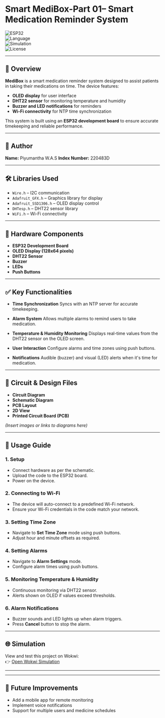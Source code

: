 # Smart MediBox-Part 01– Smart Medication Reminder System

![ESP32](https://img.shields.io/badge/Platform-ESP32-blue)  
![Language](https://img.shields.io/badge/Language-Arduino-green)  
![Simulation](https://img.shields.io/badge/Simulation-Wokwi-orange)  
![License](https://img.shields.io/badge/License-MIT-brightgreen)

---

## 📌 Overview

**MediBox** is a smart medication reminder system designed to assist patients in taking their medications on time. The device features:

* **OLED display** for user interface
* **DHT22 sensor** for monitoring temperature and humidity
* **Buzzer and LED notifications** for reminders
* **Wi-Fi connectivity** for NTP time synchronization

This system is built using an **ESP32 development board** to ensure accurate timekeeping and reliable performance.

---

## 👤 Author

**Name:** Piyumantha W.A.S
**Index Number:** 220483D

---

## 🛠️ Libraries Used

* `Wire.h` – I2C communication
* `Adafruit_GFX.h` – Graphics library for display
* `Adafruit_SSD1306.h` – OLED display control
* `DHTesp.h` – DHT22 sensor library
* `WiFi.h` – Wi-Fi connectivity

---

## 🔧 Hardware Components

* **ESP32 Development Board**
* **OLED Display (128x64 pixels)**
* **DHT22 Sensor**
* **Buzzer**
* **LEDs**
* **Push Buttons**

---

## ✅ Key Functionalities

* **Time Synchronization**
  Syncs with an NTP server for accurate timekeeping.

* **Alarm System**
  Allows multiple alarms to remind users to take medication.

* **Temperature & Humidity Monitoring**
  Displays real-time values from the DHT22 sensor on the OLED screen.

* **User Interaction**
  Configure alarms and time zones using push buttons.

* **Notifications**
  Audible (buzzer) and visual (LED) alerts when it's time for medication.

---

## 📐 Circuit & Design Files

* **Circuit Diagram**
* **Schematic Diagram**
* **PCB Layout**
* **2D View**
* **Printed Circuit Board (PCB)**

*(Insert images or links to diagrams here)*

---

## 🚀 Usage Guide

### 1. Setup

* Connect hardware as per the schematic.
* Upload the code to the ESP32 board.
* Power on the device.

### 2. Connecting to Wi-Fi

* The device will auto-connect to a predefined Wi-Fi network.
* Ensure your Wi-Fi credentials in the code match your network.

### 3. Setting Time Zone

* Navigate to **Set Time Zone** mode using push buttons.
* Adjust hour and minute offsets as required.

### 4. Setting Alarms

* Navigate to **Alarm Settings** mode.
* Configure alarm times using push buttons.

### 5. Monitoring Temperature & Humidity

* Continuous monitoring via DHT22 sensor.
* Alerts shown on OLED if values exceed thresholds.

### 6. Alarm Notifications

* Buzzer sounds and LED lights up when alarm triggers.
* Press **Cancel** button to stop the alarm.

---


## 🌐 Simulation
View and test this project on Wokwi:  
👉 [Open Wokwi Simulation](#)

---


---

## 🔮 Future Improvements
- Add a mobile app for remote monitoring
- Implement voice notifications
- Support for multiple users and medicine schedules
